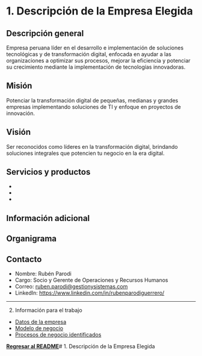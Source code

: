 # 1. Descripción de la Empresa Elegida

## Descripción general
Empresa peruana líder en el desarrollo e implementación de soluciones tecnológicas y de transformación digital, enfocada
en ayudar a las organizaciones a optimizar sus procesos, mejorar la eficiencia y potenciar su crecimiento mediante la
implementación de tecnologías innovadoras.

## Misión
Potenciar la transformación digital de pequeñas, medianas y grandes empresas implementando soluciones de TI y enfoque
en proyectos de innovación. 

## Visión
Ser reconocidos como líderes en la transformación digital, brindando soluciones integrales que potencien tu negocio en la
era digital.

## Servicios y productos

- 
- 
- 

## Información adicional


## Organigrama


## Contacto

- Nombre: Rubén Parodi
- Cargo: Socio y Gerente de Operaciones y Recursos Humanos
- Correo: ruben.parodi@gestionysistemas.com
- LinkedIn: https://www.linkedin.com/in/rubenparodiguerrero/

--- 

2. Información para el trabajo

- [Datos de la empresa](1.1/1.1.md)
- [Modelo de negocio](1.1/1.1.md)
- [Procesos de negocio identificados](1.1/1.1.md)

**[Regresar al README](../README.md)**# 1. Descripción de la Empresa Elegida
